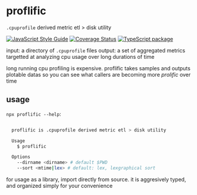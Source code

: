 # proflific

`.cpuprofile` derived metric etl > disk utility

[![JavaScript Style Guide](https://img.shields.io/badge/code_style-standard-brightgreen.svg)](https://standardjs.com)
[![Coverage Status](https://coveralls.io/repos/github/cdaringe/pouchy/badge.svg?branch=master)](https://coveralls.io/github/cdaringe/pouchy?branch=master) [![TypeScript package](https://img.shields.io/badge/language-typescript-blue)](https://www.typescriptlang.org)
<!-- [![semantic-release](https://img.shields.io/badge/%20%20%F0%9F%93%A6%F0%9F%9A%80-semantic--release-e10079.svg)](https://github.com/semantic-release/semantic-release)  -->
<!-- [![CircleCI](https://circleci.com/gh/cdaringe/pouchy.svg?style=svg)](https://circleci.com/gh/cdaringe/pouchy)  -->

input: a directory of `.cpuprofile` files
output: a set of aggregated metrics targetted at analyzing cpu usage over long durations of time

long running cpu profiling is expensive.  proflific takes samples and outputs plotable datas so you can see what callers are becoming more _prolific_ over time

## usage

`npx proflific --help`:

```sh

  proflific is .cpuprofile derived metric etl > disk utility

  Usage
    $ proflific

  Options
    --dirname <dirname> # default $PWD
    --sort <mtime|lex> # default: lex, lexgraphical sort
```

for usage as a library, import directly from source. it is aggresively typed, and organized simply for your convenience
